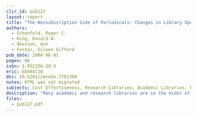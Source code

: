 ```yaml
---
clir_id: pub127
layout: report
title: "The Nonsubscription Side of Periodicals: Changes in Library Operations and Costs between Print and Electronic Formats"
authors: 
  - Schonfeld, Roger C.
  - King, Donald W.
  - Okerson, Ann
  - Fenton, Eileen Gifford
pub_date: 2004-06-01
pages: 66
isbn: 1-932326-10-3
eric: ED484728
doi: 10.5281/zenodo.7781368
notes: HTML was not migrated
subjects: Cost Effectiveness, Research Libraries, Academic Libraries, Nonprint Media, Printed Materials, Library Materials, Library Services, Periodicals, Electronic Journals, Library Personnel
description: "Many academic and research libraries are in the midst of what may ultimately be a major transition for various parts of their collections-a shift from print to electronic format. Libraries that had long subscribed only to print versions of journals are, in increasing numbers, licensing electronic versions to replace the print. What effects will this transition have on library operations and on nonsubscription expenditures? To answer this question, the authors collected new data on staff activities and costs from 11 U.S. academic libraries. They then performed a life-cycle analysis to study the longer-term cost implications of the transition."
files:
  - pub127.pdf
---
```

